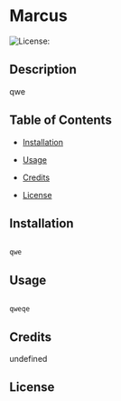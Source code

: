 # Marcus 

  ![License: ](https://img.shields.io/badge/License-helo%20there-informational)

  ## Description 

  qwe 

  ## Table of Contents 

  - [Installation](#installation) 

  - [Usage](#usage)

  - [Credits](#credits)

  - [License](#license)

  ## Installation 

  ``` 
 
 qwe 
 
 ``` 

  ## Usage 

  ``` 
 
 qweqe 
 
 ``` 

  ## Credits 

  undefined 

  ## License 

  

  